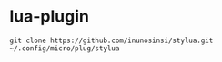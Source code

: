 # lua-plugin
```
git clone https://github.com/inunosinsi/stylua.git ~/.config/micro/plug/stylua
```
